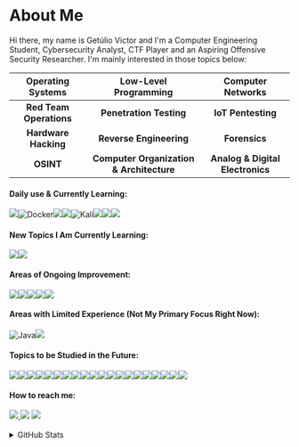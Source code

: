 # About Me

Hi there, my name is Getúlio Victor and I'm a Computer Engineering Student, Cybersecurity Analyst, CTF Player and an Aspiring Offensive Security Researcher. I'm mainly interested in those topics below:

| **Operating Systems**     | **Low-Level Programming**  | **Computer Networks**         |  
|:-------------------------:|:--------------------------:|:-----------------------------:|  
| **Red Team Operations**   | **Penetration Testing**    | **IoT Pentesting**            |  
| **Hardware Hacking**      | **Reverse Engineering**    | **Forensics**                 |  
| **OSINT**                 | **Computer Organization & Architecture**  | **Analog & Digital Electronics** |  

#### Daily use & Currently Learning:

<img src="https://img.shields.io/badge/Arch_Linux-1793D1?style=for-the-badge&logo=arch-linux&logoColor=white" />![Docker](https://img.shields.io/badge/docker-%230db7ed.svg?style=for-the-badge&logo=docker&logoColor=white)<img src="https://img.shields.io/badge/GIT-E44C30?style=for-the-badge&logo=git&logoColor=white"/><img src="https://img.shields.io/badge/LaTeX-%23008080.svg?style=for-the-badge&logo=latex&logoColor=white"/>![Kali](https://img.shields.io/badge/Kali-268BEE?style=for-the-badge&logo=kalilinux&logoColor=white)<img src="https://img.shields.io/badge/Python-14354C?style=for-the-badge&logo=python&logoColor=white" /><img src="https://img.shields.io/badge/Shell_Script-121011?style=for-the-badge&logo=gnu-bash&logoColor=white" /><img src="https://img.shields.io/badge/VIM-%2311AB00.svg?&style=for-the-badge&logo=vim&logoColor=white" />


#### New Topics I Am Currently Learning:
<img src = "https://img.shields.io/badge/Assembly%20X86__64%20-4c566a?style=for-the-badge&logo=kic&logoColor=white"/><img src="https://img.shields.io/badge/OpenWrt-00B5E2?style=for-the-badge&logo=OpenWrt&logoColor=white" />

#### Areas of Ongoing Improvement:

<img src="https://img.shields.io/badge/Assembly%20(ARM)-4c566a?style=for-the-badge&logo=kic&logoColor=white"/><img src="https://img.shields.io/badge/Assembly%20(RISC--V)-4c566a?style=for-the-badge&logo=kic&logoColor=white"/><img src="https://img.shields.io/badge/C-00599C?style=for-the-badge&logo=c&logoColor=white" /><img src="https://img.shields.io/badge/Linux-FCC624?style=for-the-badge&logo=linux&logoColor=black" /><img src="https://img.shields.io/badge/verilog-616e88C?style=for-the-badge&logo=v&logoColor=white" />

#### Areas with Limited Experience (Not My Primary Focus Right Now):

![Java](https://img.shields.io/badge/java-%23ED8B00.svg?style=for-the-badge&logo=openjdk&logoColor=white)<img src="https://img.shields.io/badge/C%2B%2B-00599C?style=for-the-badge&logo=c%2B%2B&logoColor=white"/>

#### Topics to be Studied in the Future: 

<img src="https://img.shields.io/badge/Arduino-00979D?style=for-the-badge&logo=Arduino&logoColor=white"/><img src="https://img.shields.io/badge/blender-%23F5792A.svg?style=for-the-badge&logo=blender&logoColor=white"/><img src="https://img.shields.io/badge/CMake-%23008FBA.svg?style=for-the-badge&logo=cmake&logoColor=white"/><img src="https://img.shields.io/badge/CSS3-1572B6?style=for-the-badge&logo=css3&logoColor=white"/><img src="https://img.shields.io/badge/espresif-E7352C?style=for-the-badge&logo=espressif&logoColor=white"/><img src="https://img.shields.io/badge/freebsd-AB2B28?style=for-the-badge&logo=freebsd&logoColor=white"/><img src="https://img.shields.io/badge/gimp-5C5543?style=for-the-badge&logo=gimp&logoColor=white"/><img src="https://img.shields.io/badge/Go-00ADD8?style=for-the-badge&logo=go&logoColor=white"/><img src="https://img.shields.io/badge/HTML5-E34F26?style=for-the-badge&logo=html5&logoColor=white"/><img src="https://img.shields.io/badge/Haskell-5e5086?style=for-the-badge&logo=haskell&logoColor=white"/><img src="https://img.shields.io/badge/JavaScript-323330?style=for-the-badge&logo=javascript&logoColor=F7DF1E"/><img src="https://img.shields.io/badge/lineageos-167C80?style=for-the-badge&logo=lineageos&logoColor=white"/><img src="https://img.shields.io/badge/MySQL-00000F?style=for-the-badge&logo=mysql&logoColor=white"/><img src="https://img.shields.io/badge/OpenWrt-00B5E2?style=for-the-badge&logo=OpenWrt&logoColor=white"/><img src="https://img.shields.io/badge/powershell-5391FE?style=for-the-badge&logo=powershell&logoColor=white"/><img src="https://img.shields.io/badge/Raspberry%20Pi-A22846?style=for-the-badge&logo=Raspberry%20Pi&logoColor=white"/><img src="https://img.shields.io/badge/Rust-000000?style=for-the-badge&logo=rust&logoColor=white"/><img src="https://img.shields.io/badge/System_Verilog-3b4252?style=for-the-badge&logo=kic&logoColor=white"/><img src="https://img.shields.io/badge/wireguard-%2388171A.svg?style=for-the-badge&logo=wireguard&logoColor=white"/><img src="https://img.shields.io/badge/Zigbee-%23EB0443.svg?style=for-the-badge&logo=zigbee&logoColor=white"/>  

####  How to reach me: 

<div> 
  <a href="mailto:gevfm@proton.me"><img src = "https://img.shields.io/badge/ProtonMail-3d5a80?style=for-the-badge&logo=protonmail&logoColor=white" target="_blank">
  <a href="https://www.linkedin.com/in/getulio-victor/" target="_blank"><img src="https://img.shields.io/badge/LinkedIn-0077B5?style=for-the-badge&logo=linkedin&logoColor=white" target="_blank"></a>
  <a href="https://matrix.to/#/@gevictor:matrix.org" target="_blank"><img src="https://img.shields.io/badge/matrix-000000?style=for-the-badge&logo=Matrix&logoColor=white" target="_blank"></a>
</div>

<!-- ![Odysee](https://img.shields.io/badge/odysee-EF1970?style=for-the-badge&logo=Odysee&logoColor=white) -->
<!-- ![YouTube](https://img.shields.io/badge/YouTube-%23FF0000.svg?style=for-the-badge&logo=YouTube&logoColor=white) -->

<br>

<details>
<summary>GitHub Stats</summary>
  </br>
  <p>
    <a href="#"><img src="https://github-readme-stats.vercel.app/api/top-langs/?username=GetulioVictor&layout=compact&theme=blue-green" width="400">
  </p>
</details>
